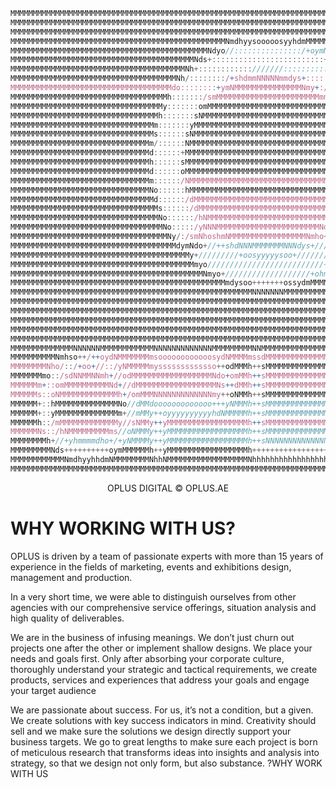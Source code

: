 ```js
MMMMMMMMMMMMMMMMMMMMMMMMMMMMMMMMMMMMMMMMMMMMMMMMMMMMMMMMMMMMMMMMMMMMMMMMMMMMMMMMMMMMMMMMMMMMMMMMMMMMMMMMMMMMMMMMMMMMMMMM
MMMMMMMMMMMMMMMMMMMMMMMMMMMMMMMMMMMMMMMMMMMMMMMMMMMMMMMMMMMMMMMMMMMMMMMMMMMMMMMMMMMMMMMmhdMMMMMMMMMMMMMMMMMMMMMMMMMMMMMM
MMMMMMMMMMMMMMMMMMMMMMMMMMMMMMMMMMMMMMMMMMMMMMMMMMMMMMMMMMMMMMMMMMMMMMMMMMMMMMMMMMMMMMMy+sMMMMMMMMMMMMMMMMMMMMMMMMMMMMMM
MMMMMMMMMMMMMMMMMMMMMMMMMMMMMMMMMMMMMMMMMMMMMMMMNmdhyysooooosyyhdmMMMMMMMMMMMMMMMMMMMMMy/sMMMMMMMMMMMMMMMMMMMMMMMMMMMMMM
MMMMMMMMMMMMMMMMMMMMMMMMMMMMMMMMMMMMMMMMMMMMNdyo//:::::::::::::::/+oymNMMMMMMMMMMMMMMMMy/sMMMMMMMMMMMMMMMMMMMMMMMMMMMMMM
MMMMMMMMMMMMMMMMMMMMMMMMMMMMMMMMMMMMMMMMMNds+:::::::::::::::::::::::::+smNMMMMMNNNNNNNNs/oNNNNNNNNMMMMMMMMMMMMMMMMMMMMMM
MMMMMMMMMMMMMMMMMMMMMMMMMMMMMMMMMMMMMMMNh+::::::::::::///////::::::::::::+dMMMMsooooooo+/+ooooooosNMMMMMMMMMMMMMMMMMMMMM
MMMMMMMMMMMMMMMMMMMMMMMMMMMMMMMMMMMMMNh/::::::::/+shdmmNNNNNmmdys+::::::/smNmNMmmmmmmmms/ommmmmmmmMMMMMMMMMMMMMMMMMMMMMM
MMMMMMMMMMMMMMMMMMMMMMMMMMMMMMMMMMMMdo::::::::+ymNMMMMMMMMMMMMMMMNmy+:/smNho+smMMMMMMMMy/sMMMMMMMMMMMMMMMMMMMMMMMMMMMMMM
MMMMMMMMMMMMMMMMMMMMMMMMMMMMMMMMMMMh:::::::/smMMMMMMMMMMMMMMMMMMMMMMMmmNho////+dMMMMMMMy/sMMMMMMMMMMMMMMMMMMMMMMMMMMMMMM
MMMMMMMMMMMMMMMMMMMMMMMMMMMMMMMMMMy:::::::omMMMMMMMMMMMMMMMMMMMMMMMMMMMNo+/////+hMMMMMMy/sMMMMMMMMMMMMMMMMMMMMMMMMMMMMMM
MMMMMMMMMMMMMMMMMMMMMMMMMMMMMMMMMh:::::::sNMMMMMMMMMMMMMMMMMMMMMMMMMMMMMNy+/////+dMMMMMhshMMMMMMMMMMMMMMMMMMMMMMMMMMMMMM
MMMMMMMMMMMMMMMMMMMMMMMMMMMMMMMMm:::::::yMMMMMMMMMMMMMMMMMMMMMMMMMMMMMMMMMh//////omMMMMMMMMMMMMMMMMMMMMMMMMMMMMMMMMMMMMM
MMMMMMMMMMMMMMMMMMMMMMMMMMMMMMMMs::::::sNMMMMMMMMMMMMMMMMMMMMMMMMMMMMMMMMMMs//////yMMMMMMMMMMMMMMMMMMMMMMMMMMMMMMMMMMMMM
MMMMMMMMMMMMMMMMMMMMMMMMMMMMMMMm/::::::NMMMMMMMMMMMMMMMMMMMMMMMMMMMMMMMMMMMm+/////oNMMMMMMMMMMMMMMMMMMMMMMMMMMMMMMMMMMMM
MMMMMMMMMMMMMMMMMMMMMMMMMMMMMMMd::::::+MMMMMMMMMMMMMMMMMMMMMMMMMMMMMMMMMMMMNo/////+dMMMMMMMMMMMMMMMMMMMMMMMMMMMMMMMMMMMM
MMMMMMMMMMMMMMMMMMMMMMMMMMMMMMMh::::::sMMMMMMMMMMMMMMMMMMMMMMMMMMMMMMMMMMMMMs/////+dMMMMMMMMMMMMMMMMMMMMMMMMMMMMMMMMMMMM
MMMMMMMMMMMMMMMMMMMMMMMMMMMMMMMd::::::oMMMMMMMMMMMMMMMMMMMMMMMMMMMMMMMMMMMMMo/////+dMMMMMMMMMMMMMMMMMMMMMMMMMMMMMMMMMMMM
MMMMMMMMMMMMMMMMMMMMMMMMMMMMMMMm::::::/NMMMMMMMMMMMMMMMMMMMMMMMMMMMMMMMMMMMm+/////+mMMMMMMMMMMMMMMMMMMMMMMMMMMMMMMMMMMMM
MMMMMMMMMMMMMMMMMMMMMMMMMMMMMMMNo::::::hMMMMMMMMMMMMMMMMMMMMMMMMMMMMMMMMMMMy+/////sMMMMMMMMMMMMMMMMMMMMMMMMMMMMMMMMMMMMM
MMMMMMMMMMMMMMMMMMMMMMMMMMMMMMMMd::::::/dMMMMMMMMMMMMMMMMMMMMMMMMMMMMMMMMMm+/////+dMMMMMMMMMMMMMMMMMMMMMMMMMMMMMMMMMMMMM
MMMMMMMMMMMMMMMMMMMMMMMMMMMMMMMMMs::::::/dMMMMMMMMMMMMMMMMMMMMMMMMMMMMMMMd+//////yMMMMMMMMMMMMMMMMMMMMMMMMMMMMMMMMMMMMMM
MMMMMMMMMMMMMMMMMMMMMMMMMMMMMMMMMNo::::::/hNMMMMMMMMMMMMMMMMMMMMMMMMMMMNh+/////+sNMMMMMMMMMMMMMMMMMMMMMMMMMMMMMMMMMMMMMM
MMMMMMMMMMMMMMMMMMMMMMMMMMMMMMMMMMNo:::::/yNNNMMMMMMMMMMMMMMMMMMMMMMMNds//////+yNMMMMMMMMMMMMMMMMMMMMMMMMMMMMMMMMMMMMMMM
MMMMMMMMMMMMMMMMMMMMMMMMMMMMMMMMMMMNy/:/smNhoshmNMMMMMMMMMMMMMMMMMNmho+//////+hNMMMMMMMMMMMMMMMMMMMMMMMMMMMMMMMMMMMMMMMM
MMMMMMMMMMMMMMMMMMMMMMMMMMMMMMMMMMMMMdymNdo+//++shdNNNMMMMMMMNNNdys+///////+smMMMMMMMMMMMMMMMMMMMMMMMMMMMMMMMMMMMMMMMMMM
MMMMMMMMMMMMMMMMMMMMMMMMMMMMMMMMMMMMMMMMy+/////////+oosyyyyysoo+/////////+smMMMMMMMMMMMMMMMMMMMMMMMMMMMMMMMMMMMMMMMMMMMM
MMMMMMMMMMMMMMMMMMMMMMMMMMMMMMMMMMMMMMMMMmyo//////////////////////////+oymMMMMMMMMMMMMMMMMMMMMMMMMMMMMMMMMMMMMMMMMMMMMMM
MMMMMMMMMMMMMMMMMMMMMMMMMMMMMMMMMMMMMMMMMMMNmyo+///////////////////+ohmNMMMMMMMMMMMMMMMMMMMMMMMMMMMMMMMMMMMMMMMMMMMMMMMM
MMMMMMMMMMMMMMMMMMMMMMMMMMMMMMMMMMMMMMMMMMMMMMMMmdysoo+++++++ossydmMMMMMMMMMMMMMMMMMMMMMMMMMMMMMMMMMMMMMMMMMMMMMMMMMMMMM
MMMMMMMMMMMMMMMMMMMMMMMMMMMMMMMMMMMMMMMMMMMMMMMMMMMMMMNNNNNNNMMMMMMMMMMMMMMMMMMMMMMMMMMMMMMMMMMMMMMMMMMMMMMMMMMMMMMMMMMM
MMMMMMMMMMMMMMMMMMMMMMMMMMMMMMMMMMMMMMMMMMMMMMMMMMMMMMMMMMMMMMMMMMMMMMMMMMMMMMMMMMMMMMMMMMMMMMMMMMMMMMMMMMMMMMMMMMMMMMMM
MMMMMMMMMMMMMMMMMMMMMMMMMMMMMMMMMMMMMMMMMMMMMMMMMMMMMMMMMMMMMMMMMMMMMMMMMMMMMMMMMMMMMMMMMMMMMMMMMMMMMMMMMMMMMMMMMMMMMMMM
MMMMMMMMMMMMMMMMMMMMMMMMMMMMMMMMMMMMMMMMMMMMMMMMMMMMMMMMMMMMMMMMMMMMMMMMMMMMMMMMMMMMMMMMMMMMMMMMMMMMMMMMMMMMMMMMMMMMMMMM
MMMMMMMMMMMMMMMMMMMMMMMMMMMMMMMMMMMMMMMMMMMMMMMMMMMMMMMMMMMMMMMMMMMMMMMMMMMMMMMMMMMMMMMMMMMMMMMMMMMMMMMMMMMMMMMMMMMMMMMM
MMMMMMMMMMMMMMMMMMMMMMMMMMMMMMMMMMMMMMMMMMMMMMMMMMMMMMMMMMMMMMMMMMMMMMMMMMMMMMMMMMMMMMMMMMMMMMMMMMMMMMMMMMMMMMMMMMMMMMMM
MMMMMMMMMMMMMMNNNNNNMMMMMMMMMMMMNNNNNNNNNNNNNMMMMMMMMMNNMMMMMMMMMMMMMMMMMNNMMMMMMMMMMMMMMNNMMMMMMMMNNNNNNNNNNNNNNMMMMMMM
MMMMMMMMMMNmhso++/++oydNMMMMMMMmsoooooooooooosydNMMMMmssdMMMMMMMMMMMMMMMmsshMMMMMMMMMMMMdssdMMMMNdyssooooooooooosdMMMMMM
MMMMMMMMNho/::/+oo+//::/yNMMMMMmysssssssssssso++odMMMh++sMMMMMMMMMMMMMMMd++sNMMMMMMMMMMMy++yMMMmo++ossssssssssssymMMMMMM
MMMMMMMmo::/sdNNMMNNmh+//odMMMMMMMMMMMMMMMMMMNdo+omMMh++sMMMMMMMMMMMMMMMd++sNMMMMMMMMMMMy++yMMNo++hNMMMMMMMMMMMMMMMMMMMM
MMMMMMm+::omMMMMMMMMMMNd+//dMMMMMMMMMMMMMMMMMMNs++dMMh++sMMMMMMMMMMMMMMMd++sNMMMMMMMMMMMy++yMMm++oNMMMMMMMMMMMMMMMMMMMMM
MMMMMMs::oNMMMMMMMMMMMMMh+/omMMMNNNNNNNNNNNNNmy++oNMMh++sMMMMMMMMMMMMMMMd++sNMMMMMMMMMMMy++yMMNs++smNNNNNNNNNMMMMMMMMMMM
MMMMMM+::hMMMMMMMMMMMMMMNo//dMMdooooooooooooo+++yNMMMh++sMMMMMMMMMMMMMMMd++sNMMMMMMMMMMMy++yMMMNyo++ooooooooosymMMMMMMMM
MMMMMM+::yMMMMMMMMMMMMMMm+//mMMy++oyyyyyyyyyyhdNMMMMMh++sMMMMMMMMMMMMMMMd++sNMMMMMMMMMMMy++yMMMMMNdhyyyyyyyyso++yNMMMMMM
MMMMMMh::/mMMMMMMMMMMMMMy//sNMMy++yMMMMMMMMMMMMMMMMMMh++sMMMMMMMMMMMMMMMmo+oNMMMMMMMMMMNs++dMMMMMMMMMMMMMMMMMNs++hMMMMMM
MMMMMMNs::/hNMMMMMMMMMms//oNMMMy++yMMMMMMMMMMMMMMMMMMh++sMMMMMMMMMMMMMMMMy++smMMMMMMMMNy++sNMMMMMMMMMMMMMMMMMMy++yMMMMMM
MMMMMMMMh+//+yhmmmmdho+/+yNMMMMy++yMMMMMMMMMMMMMMMMMMh++sNNNNNNNNNNNNNNNMNh+++shmmmmdyo++yNMMMMNNNNNNNNNNNNmmy++omMMMMMM
MMMMMMMMMNds++++++++++oymMMMMMMh++yMMMMMMMMMMMMMMMMMMh+++++++++++++++++odMMmyo++++++++oymMMMMMNo++++++++++++++oymMMMMMMM
MMMMMMMMMMMMNmdhyyhhdmNMMMMMMMMNhhNMMMMMMMMMMMMMMMMMMNhhhhhhhhhhhhhhhhhhNMMMMNmdhhhhdmNMMMMMMMMdhhhhhhhhhhhhhdNMMMMMMMMM
MMMMMMMMMMMMMMMMMMMMMMMMMMMMMMMMMMMMMMMMMMMMMMMMMMMMMMMMMMMMMMMMMMMMMMMMMMMMMMMMMMMMMMMMMMMMMMMMMMMMMMMMMMMMMMMMMMMMMMMM          
```

<p align='center'>
OPLUS DIGITAL © OPLUS.AE
</p>
<h1>WHY WORKING WITH US?</h1>
<p>
OPLUS is driven by a team of passionate experts with more than 15 years of experience in the fields of marketing, events and exhibitions design, management and production.

In a very short time, we were able to distinguish ourselves from other agencies with our comprehensive service offerings, situation analysis and high quality of deliverables.

​We are in the business of infusing meanings. We don’t just churn out projects one after the other or implement shallow designs. We place your needs and goals first. Only after absorbing your corporate culture, thoroughly understand your strategic and tactical requirements, we create products, services and experiences that address your goals and engage your target audience

​We are passionate about success. For us, it’s not a condition, but a given. We create solutions with key success indicators in mind. Creativity should sell and we make sure the solutions we design directly support your business targets. We go to great lengths to make sure each project is born of meticulous research that transforms ideas into insights and analysis into strategy, so that we design not only form, but also substance.
?WHY WORK WITH US
</p>
          
